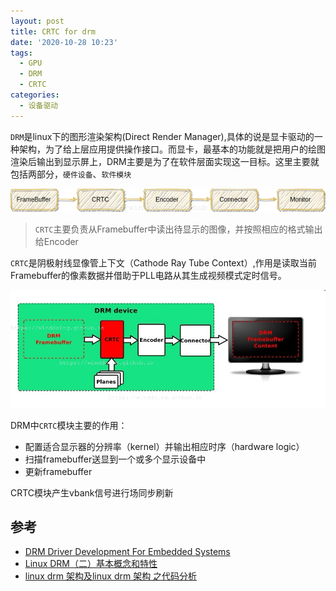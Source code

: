 ```yaml
---
layout: post
title: CRTC for drm
date: '2020-10-28 10:23'
tags:
  - GPU
  - DRM
  - CRTC
categories:
  - 设备驱动
---
```


`DRM`是linux下的图形渲染架构(Direct Render Manager),具体的说是显卡驱动的一种架构，为了给上层应用提供操作接口。而显卡，最基本的功能就是把用户的绘图渲染后输出到显示屏上，DRM主要是为了在软件层面实现这一目标。这里主要就包括两部分，`硬件设备`、`软件模块`

![drm](/images/2020/10/drm.png)

> `CRTC`主要负责从Framebuffer中读出待显示的图像，并按照相应的格式输出给Encoder

`CRTC`是阴极射线显像管上下文（Cathode Ray Tube Context）,作用是读取当前Framebuffer的像素数据并借助于PLL电路从其生成视频模式定时信号。

<!--more-->

![drm_layer](/images/2020/10/drm_layer.png)

DRM中`CRTC`模块主要的作用：
- 配置适合显示器的分辨率（kernel）并输出相应时序（hardware logic）
- 扫描framebuffer送显到一个或多个显示设备中
- 更新framebuffer

CRTC模块产生vbank信号进行场同步刷新



## 参考

- [DRM Driver Development For Embedded Systems](https://elinux.org/images/7/71/Elce11_dae.pdf)
- [Linux DRM（二）基本概念和特性](https://blog.csdn.net/dearsq/article/details/78394388)
- [linux drm 架构及linux drm 架构 之代码分析](https://blog.csdn.net/boyemachao/article/details/83576684)

